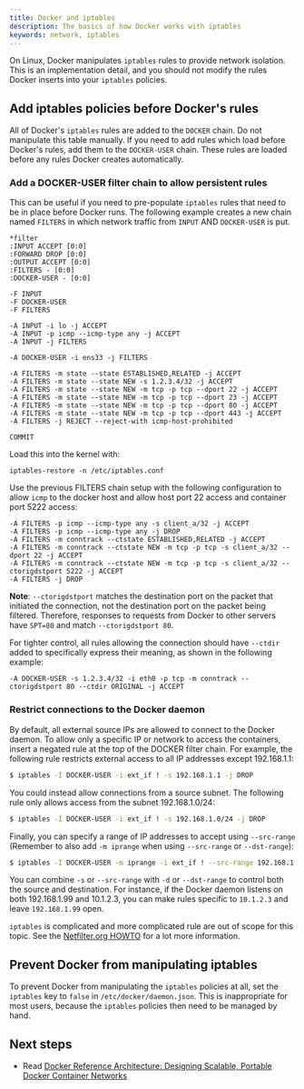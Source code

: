 ```yaml
---
title: Docker and iptables
description: The basics of how Docker works with iptables
keywords: network, iptables
---
```


On Linux, Docker manipulates `iptables` rules to provide network isolation.
This is an implementation detail, and you should not modify the rules Docker
inserts into your `iptables` policies.

## Add iptables policies before Docker's rules

All of Docker's `iptables` rules are added to the `DOCKER` chain. Do not
manipulate this table manually. If you need to add rules which load before
Docker's rules, add them to the `DOCKER-USER` chain. These rules are loaded
before any rules Docker creates automatically.

### Add a DOCKER-USER filter chain to allow persistent rules 
This can be useful if you need to pre-populate `iptables` rules that need to be in place before Docker runs. The following example creates a new chain named `FILTERS` in which network traffic from `INPUT` AND `DOCKER-USER` is put.
```
*filter
:INPUT ACCEPT [0:0]
:FORWARD DROP [0:0]
:OUTPUT ACCEPT [0:0]
:FILTERS - [0:0]
:DOCKER-USER - [0:0]

-F INPUT
-F DOCKER-USER
-F FILTERS

-A INPUT -i lo -j ACCEPT
-A INPUT -p icmp --icmp-type any -j ACCEPT
-A INPUT -j FILTERS

-A DOCKER-USER -i ens33 -j FILTERS

-A FILTERS -m state --state ESTABLISHED,RELATED -j ACCEPT
-A FILTERS -m state --state NEW -s 1.2.3.4/32 -j ACCEPT
-A FILTERS -m state --state NEW -m tcp -p tcp --dport 22 -j ACCEPT
-A FILTERS -m state --state NEW -m tcp -p tcp --dport 23 -j ACCEPT
-A FILTERS -m state --state NEW -m tcp -p tcp --dport 80 -j ACCEPT
-A FILTERS -m state --state NEW -m tcp -p tcp --dport 443 -j ACCEPT
-A FILTERS -j REJECT --reject-with icmp-host-prohibited

COMMIT
```

Load this into the kernel with:
```
iptables-restore -n /etc/iptables.conf
```

Use the previous FILTERS chain setup with the following configuration to allow `icmp` to the docker host and allow host port 22 access and container port 5222 access:

```
-A FILTERS -p icmp --icmp-type any -s client_a/32 -j ACCEPT
-A FILTERS -p icmp --icmp-type any -j DROP
-A FILTERS -m conntrack --ctstate ESTABLISHED,RELATED -j ACCEPT
-A FILTERS -m conntrack --ctstate NEW -m tcp -p tcp -s client_a/32 --dport 22 -j ACCEPT
-A FILTERS -m conntrack --ctstate NEW -m tcp -p tcp -s client_a/32 --ctorigdstport 5222 -j ACCEPT
-A FILTERS -j DROP
```

**Note**: `--ctorigdstport` matches the destination port on the packet that initiated the connection, not the destination port on the packet being filtered. Therefore, responses to requests from Docker to other servers have `SPT=80` and match `--ctorigdstport 80`.

For tighter control, all rules allowing the connection should have `--ctdir` added to specifically express their meaning, as shown in the following example:

```
-A DOCKER-USER -s 1.2.3.4/32 -i eth0 -p tcp -m conntrack --ctorigdstport 80 --ctdir ORIGINAL -j ACCEPT
```

### Restrict connections to the Docker daemon

By default, all external source IPs are allowed to connect to the Docker daemon.
To allow only a specific IP or network to access the containers, insert a
negated rule at the top of the DOCKER filter chain. For example, the following
rule restricts external access to all IP addresses except 192.168.1.1:

```bash
$ iptables -I DOCKER-USER -i ext_if ! -s 192.168.1.1 -j DROP
```

You could instead allow connections from a source subnet. The following rule
only allows access from the subnet 192.168.1.0/24:

```bash
$ iptables -I DOCKER-USER -i ext_if ! -s 192.168.1.0/24 -j DROP
```

Finally, you can specify a range of IP addresses to accept using `--src-range`
(Remember to also add `-m iprange` when using `--src-range` or `--dst-range`):

```bash
$ iptables -I DOCKER-USER -m iprange -i ext_if ! --src-range 192.168.1.1-192.168.1.3 -j DROP
```

You can combine `-s` or `--src-range` with `-d` or `--dst-range` to control both
the source and destination. For instance, if the Docker daemon listens on both
192.168.1.99 and 10.1.2.3, you can make rules specific to `10.1.2.3` and leave
`192.168.1.99` open.

`iptables` is complicated and more complicated rule are out of scope for this
topic. See the [Netfilter.org HOWTO](https://www.netfilter.org/documentation/HOWTO/NAT-HOWTO.html)
for a lot more information.


## Prevent Docker from manipulating iptables

To prevent Docker from manipulating the `iptables` policies at all, set the
`iptables` key to `false` in `/etc/docker/daemon.json`. This is inappropriate
for most users, because the `iptables` policies then need to be managed by hand.

## Next steps

- Read [Docker Reference Architecture: Designing Scalable, Portable Docker Container Networks](https://success.docker.com/Architecture/Docker_Reference_Architecture%3A_Designing_Scalable%2C_Portable_Docker_Container_Networks)
